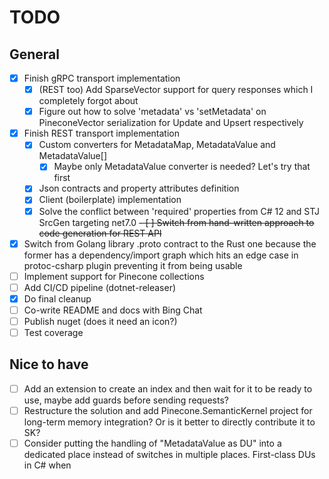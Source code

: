 # TODO

## General

- [x] Finish gRPC transport implementation
  - [x] (REST too) Add SparseVector support for query responses which I completely forgot about
  - [x] Figure out how to solve 'metadata' vs 'setMetadata' on PineconeVector serialization for Update and Upsert respectively
- [x] Finish REST transport implementation
  - [x] Custom converters for MetadataMap, MetadataValue and MetadataValue[]
    - [x] Maybe only MetadataValue converter is needed? Let's try that first
  - [x] Json contracts and property attributes definition
  - [x] Client (boilerplate) implementation
  - [x] Solve the conflict between 'required' properties from C# 12 and STJ SrcGen targeting net7.0
~~- [ ] Switch from hand-written approach to code generation for REST API~~
- [x] Switch from Golang library .proto contract to the Rust one because the former has a dependency/import graph
    which hits an edge case in protoc-csharp plugin preventing it from being usable
- [ ] Implement support for Pinecone collections
- [ ] Add CI/CD pipeline (dotnet-releaser)
- [x] Do final cleanup
- [ ] Co-write README and docs with Bing Chat
- [ ] Publish nuget (does it need an icon?)
- [ ] Test coverage

## Nice to have

- [ ] Add an extension to create an index and then wait for it to be ready to use, maybe add guards before sending requests?
- [ ] Restructure the solution and add Pinecone.SemanticKernel project for long-term memory integration? Or is it better to directly contribute it to SK?
- [ ] Consider putting the handling of "MetadataValue as DU" into a dedicated place instead of switches in multiple places. First-class DUs in C# when
